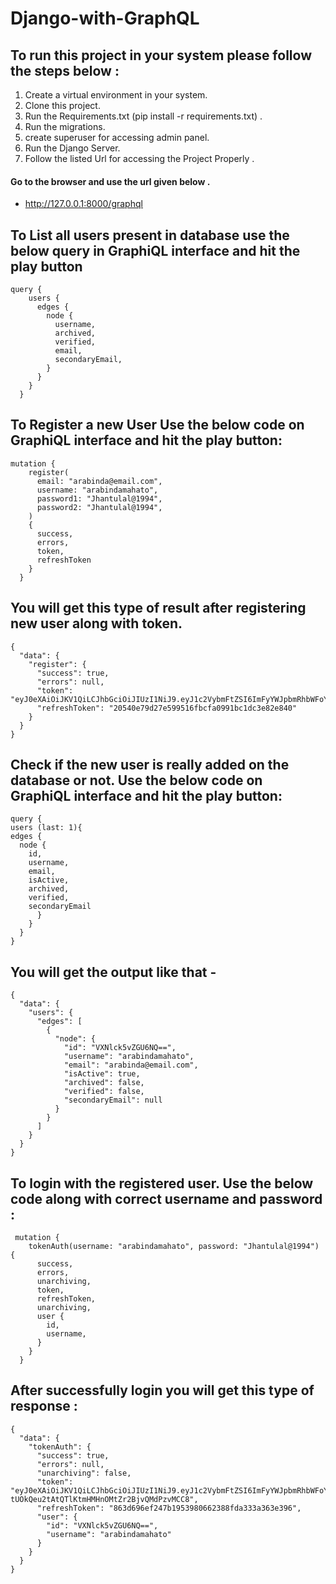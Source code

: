# Django-with-GraphQL

## To run this project in your system please follow the steps below :
 
1. Create a virtual environment in your system.
2. Clone this project.
3. Run the Requirements.txt (pip install -r requirements.txt) .
4. Run the migrations.
5. create superuser for accessing admin panel.
6. Run the Django Server.
7. Follow the listed Url for accessing the Project Properly . 

#### Go to the browser and use the url given below .
- http://127.0.0.1:8000/graphql

## To List all users present in database use the below query in GraphiQL interface and hit the play button		
	query {
        users {
          edges {
            node {
              username,
              archived,
              verified,
              email,
              secondaryEmail,
            }
          }
        }
      }


## To Register a new User Use the below code on  GraphiQL interface and hit the play button: 

	mutation {
        register(
          email: "arabinda@email.com",
          username: "arabindamahato",
          password1: "Jhantulal@1994",
          password2: "Jhantulal@1994",
        ) 
        {
          success,
          errors,
          token,
          refreshToken
        }
      }


## You will get this type of result after registering new user along with token. 
    {
      "data": {
        "register": {
          "success": true,
          "errors": null,
          "token": "eyJ0eXAiOiJKV1QiLCJhbGciOiJIUzI1NiJ9.eyJ1c2VybmFtZSI6ImFyYWJpbmRhbWFoYXRvIiwiZXhwIjoxNTk1OTk4MjY0LCJvcmlnSWF0IjoxNTk1OTk3OTY0fQ.UUQ530xfv1Xj0qYM4kMGHGzRtzhw4j3DHi4okjEFUYI",
          "refreshToken": "20540e79d27e599516fbcfa0991bc1dc3e82e840"
        }
      }
    }


## Check if the new user is really added on the database or not. Use the below code on GraphiQL interface and hit the play button: 
    query {
    users (last: 1){
    edges {
      node {
        id,
        username,
        email,
        isActive,
        archived,
        verified,
        secondaryEmail
          }
        }
      }
    }



## You will get the output like that -
    {
      "data": {
        "users": {
          "edges": [
            {
              "node": {
                "id": "VXNlck5vZGU6NQ==",
                "username": "arabindamahato",
                "email": "arabinda@email.com",
                "isActive": true,
                "archived": false,
                "verified": false,
                "secondaryEmail": null
              }
            }
          ]
        }
      }
    }


## To login with the registered user. Use the below code along with correct username and password :

     mutation {
        tokenAuth(username: "arabindamahato", password: "Jhantulal@1994") {
          success,
          errors,
          unarchiving,
          token,
          refreshToken,
          unarchiving,
          user {
            id,
            username,
          }
        }
      }


## After successfully login you will get this type of response : 

    {
      "data": {
        "tokenAuth": {
          "success": true,
          "errors": null,
          "unarchiving": false,
          "token": "eyJ0eXAiOiJKV1QiLCJhbGciOiJIUzI1NiJ9.eyJ1c2VybmFtZSI6ImFyYWJpbmRhbWFoYXRvIiwiZXhwIjoxNTk1OTk5MTk4LCJvcmlnSWF0IjoxNT1OTk4ODk4fQ.ap-tUOkQeu2tAtQTlKtmHMHnOMtZr2BjvQMdPzvMCC8",
          "refreshToken": "863d696ef247b1953980662388fda333a363e396",
          "user": {
            "id": "VXNlck5vZGU6NQ==",
            "username": "arabindamahato"
          }
        }
      }
    }